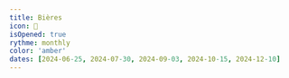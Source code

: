 ```yaml
---
title: Bières
icon: 🍺
isOpened: true
rythme: monthly
color: 'amber'
dates: [2024-06-25, 2024-07-30, 2024-09-03, 2024-10-15, 2024-12-10]
---
```

